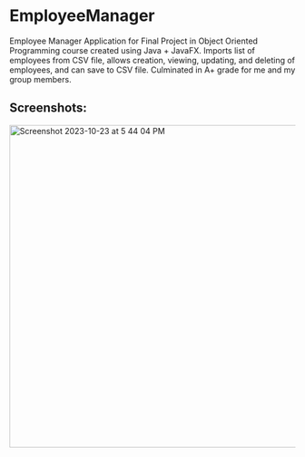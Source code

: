 # EmployeeManager

Employee Manager Application for Final Project in Object Oriented Programming course created using Java + JavaFX. Imports list of employees from CSV file, allows creation, viewing, updating, and deleting of employees, and can save to CSV file. Culminated in A+ grade for me and my group members.

## Screenshots:
<img width="569" alt="Screenshot 2023-10-23 at 5 44 04 PM" src="https://github.com/sjverdejo/EmployeeManager/assets/43007944/eb9a521a-71a3-4cf0-af4d-92d54487ab9d">
